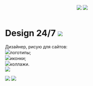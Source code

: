 <html>
    <body>
        <header>
            <img class="icons" src="https://mars.algoritmika.org/uploads/2020/12/painter-161318_1280_0_1606929818.png"/>
            <img src="https://mars.algoritmika.org/uploads/2020/12/watercolour-4116355_1280%201_0_1606929771.png">
        </header>
        <main>
            <h1>Design 24/7 <img class="icons" src="https://mars.algoritmika.org/uploads/2020/12/smiley-559124_1280_0_1606930190.png"/></h1>
            <p>Дизайнер, рисую для сайтов:<br/>
                <img class="marker" src="https://mars.algoritmika.org/uploads/2020/12/Group%201%20(1)_0_1606931792.png"/>логотипы;<br/>
                <img class="marker" src="https://mars.algoritmika.org/uploads/2020/12/Group%201%20(1)_0_1606931792.png"/>иконки;<br/>
                <img class="marker" src="https://mars.algoritmika.org/uploads/2020/12/Group%201%20(1)_0_1606931792.png"/>коллажи.<br/>
            <img src="https://mars.algoritmika.org/uploads/2020/12/splatter-303249_1280%201_0_1606930441.png"/></p>
        </main>
        <footer>
            <a href=""><img class="icons" src="https://mars.algoritmika.org/uploads/2020/12/instagram-3288419_1280%201_0_1606932144.png"/></a>
            <a href=""><img class="icons" src="https://mars.algoritmika.org/uploads/2020/12/Whats%20App_0_1606932493.png"/></a>
        </footer>
    </body>
</html>

